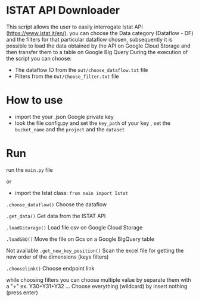 # ISTAT API Downloader

This script allows the user to easily interrogate Istat API (https://www.istat.it/en/), you can choose the
Data category (Dataflow - DF) and the filters for that particular dataflow chosen, subsequently it is possible to load the data obtained by the API on Google Cloud Storage and then transfer them to a table on Google Big Query
During the execution of the script you can choose:
- The dataflow ID from the `out/choose_dataflow.txt` file
- Filters from the `Out/Choose_filter.txt` file


# How to use
- import the your .json Google private key 
- look the file config.py and set the `key_path` of your key , set the `bucket_name` and the `project` and the `dataset`



# Run

run the `main.py` file

or

- import the Istat class: `from main import Istat`

`.choose_dataflow()`          Choose the dataflow

`.get_data()`                 Get data from the ISTAT API

`.loadGstorage()`             Load file csv on Google Cloud Storage

`.loadGBQ()`                  Move the file on Gcs on a Google BigQuery table

Not available
`.get_new_key_position()`     Scan the excel file for getting the new order of the dimensions (keys filters)

`.chooselink()`               Choose endpoint link


while choosing filters you can choose multiple value by separate them with a "+" ex. Y30+Y31+Y32 ...
Choose everything (wildcard) by insert nothing (press enter)